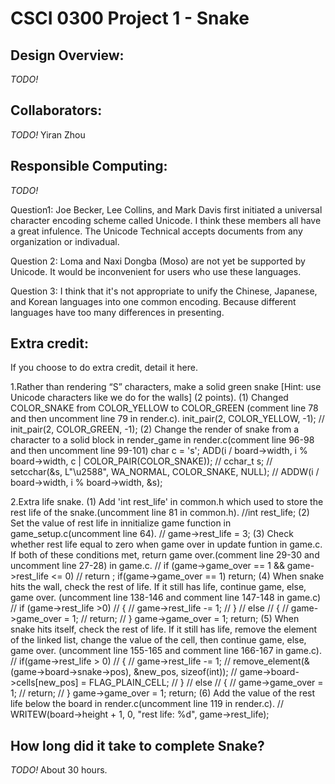 CSCI 0300 Project 1 - Snake
===========================

## Design Overview:

*TODO!*

## Collaborators:

*TODO!*
Yiran Zhou

## Responsible Computing:

*TODO!*

Question1:
Joe Becker, Lee Collins, and Mark Davis first initiated a universal character encoding scheme called Unicode.
I think these members all have a great infulence.
The Unicode Technical accepts documents from any organization or indivadual.

Question 2:
Loma and Naxi Dongba (Moso) are not yet be supported by Unicode. It would be inconvenient for users who use these languages.

Question 3:
I think that it's not appropriate to unify the Chinese, Japanese, and Korean languages into one common encoding. Because different languages have too many differences in presenting.


## Extra credit:

If you choose to do extra credit, detail it here.

1.Rather than rendering “S” characters, make a solid green snake [Hint: use Unicode characters like we do for the walls] (2 points).
(1) Changed COLOR_SNAKE from COLOR_YELLOW to COLOR_GREEN (comment line 78 and then uncomment line 79 in render.c).
    init_pair(2, COLOR_YELLOW, -1);
    // init_pair(2, COLOR_GREEN, -1);
(2) Change the render of snake from a character to a solid block in render_game in render.c(comment line 96-98 and then uncomment line 99-101)
            char c = 's';
            ADD(i / board->width, i % board->width,
                c | COLOR_PAIR(COLOR_SNAKE));
            // cchar_t s;
            // setcchar(&s, L"\u2588", WA_NORMAL, COLOR_SNAKE, NULL);
            // ADDW(i / board->width, i % board->width, &s);

2.Extra life snake.
(1) Add 'int rest_life' in common.h which used to store the rest life of the snake.(uncomment line 81 in common.h).
    //int rest_life;
(2) Set the value of rest life in innitialize game function in game_setup.c(uncomment line 64).
    // game->rest_life = 3;
(3) Check whether rest life equal to zero when game over in update funtion in game.c. If both of these conditions met, return game over.(comment line 29-30 and uncomment line 27-28) in game.c.
    // if (game->game_over == 1 && game->rest_life <= 0)
    //     return ;
    if(game->game_over == 1)
        return;
(4) When snake hits the wall, check the rest of life. If it still has life, continue game, else, game over. (uncomment line 138-146 and comment line 147-148 in game.c)
    // if (game->rest_life >0)
    // {
    //     game->rest_life -= 1;
    // }
    // else
    // {
    //     game->game_over = 1;
    //     return;
    // }
    game->game_over = 1;
    return;
(5) When snake hits itself, check the rest of life. If it still has life, remove the element of the linked list, change the value of the cell, then continue game, else, game over. (uncomment line 155-165 and comment line 166-167 in game.c).
    // if(game->rest_life > 0)
    // {
    //     game->rest_life -= 1;
    //     remove_element(&(game->board->snake->pos), &new_pos, sizeof(int));
    //     game->board->cells[new_pos] = FLAG_PLAIN_CELL;
    // }
    // else
    // {
    //     game->game_over = 1;
    //     return;
    // }
    game->game_over = 1;
    return;
(6) Add the value of the rest life below the board in render.c(uncomment line 119 in render.c).
    // WRITEW(board->height + 1, 0, "rest life: %d", game->rest_life);

## How long did it take to complete Snake?

*TODO!*
About 30 hours.

